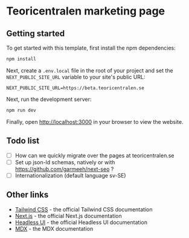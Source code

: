 # Teoricentralen marketing page

## Getting started

To get started with this template, first install the npm dependencies:

```bash
npm install
```

Next, create a `.env.local` file in the root of your project and set the `NEXT_PUBLIC_SITE_URL` variable to your site's public URL:

```
NEXT_PUBLIC_SITE_URL=https://beta.teoricentralen.se
```


Next, run the development server:

```bash
npm run dev
```

Finally, open [http://localhost:3000](http://localhost:3000) in your browser to view the website.

## Todo list

- [ ] How can we quickly migrate over the pages at teoricentralen.se
- [ ] Set up json-ld schemas, natively or with https://github.com/garmeeh/next-seo ?
- [ ] Internationalization (default language sv-SE)

## Other links

- [Tailwind CSS](https://tailwindcss.com/docs) - the official Tailwind CSS documentation
- [Next.js](https://nextjs.org/docs) - the official Next.js documentation
- [Headless UI](https://headlessui.dev) - the official Headless UI documentation
- [MDX](https://mdxjs.com) - the MDX documentation
